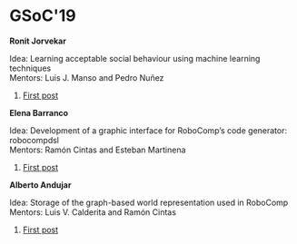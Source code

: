 # GSoC'19

**Ronit Jorvekar**

Idea: Learning acceptable social behaviour using machine learning techniques  
Mentors: Luis J. Manso and Pedro Nuñez  

1. [First post](/web/gsoc/2019/ronit_jorvekar/post01)


**Elena Barranco**

Idea: Development of a graphic interface for RoboComp’s code generator: robocompdsl  
Mentors: Ramón Cintas and Esteban Martinena

1. [First post](/web/gsoc/2019/elena_barranco/post01)


**Alberto Andujar**

Idea: Storage of the graph-based world representation used in RoboComp
Mentors: Luis V. Calderita and Ramón Cintas

1. [First post](/web/gsoc/2019/alberto_andujar/post01)

